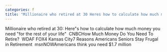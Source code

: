 ```yaml
---
categories: f
title: "Millionaire who retired at 30 Heres how to calculate how much money you need for the rest of your life  CNBC"
---
```

Millionaire who retired at 30: Here"s how to calculate how much money you need "for the rest of your life"&nbsp;&nbsp;CNBCHow Much Money Do You Need To Retire?&nbsp;&nbsp;WDAF FOX4 Kansas City7 Reasons Americans Seniors Stay Frugal in Retirement&nbsp;&nbsp;msnNOWAmericans think you need $1.7 million